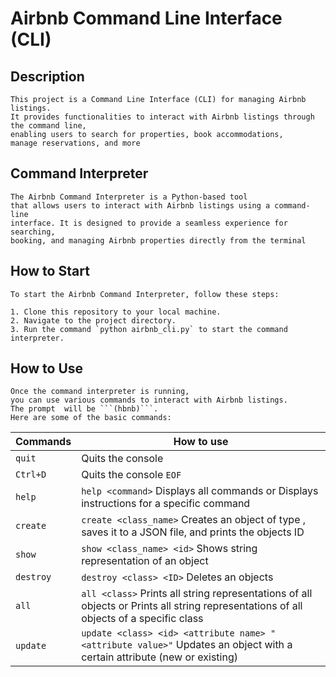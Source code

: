 # Airbnb Command Line Interface (CLI)

## Description
    This project is a Command Line Interface (CLI) for managing Airbnb listings.
    It provides functionalities to interact with Airbnb listings through the command line,
    enabling users to search for properties, book accommodations,
    manage reservations, and more

## Command Interpreter
    The Airbnb Command Interpreter is a Python-based tool
    that allows users to interact with Airbnb listings using a command-line
    interface. It is designed to provide a seamless experience for searching,
    booking, and managing Airbnb properties directly from the terminal
## How to Start
    To start the Airbnb Command Interpreter, follow these steps:

    1. Clone this repository to your local machine.
    2. Navigate to the project directory.
    3. Run the command `python airbnb_cli.py` to start the command interpreter.
## How to Use
    Once the command interpreter is running,
    you can use various commands to interact with Airbnb listings.
    The prompt  will be ```(hbnb)```.
    Here are some of the basic commands:

| Commands  | How to use |
| ------------- | ------------- |
| ```quit```  | Quits the console  |
| ```Ctrl+D```  | Quits the console `EOF`  |
| ```help```  | ```help <command>``` Displays all commands or Displays instructions for a specific command
| ```create```  | ```create <class_name>``` Creates an object of type , saves it to a JSON file, and prints the objects ID
| ```show```  |```show <class_name> <id>``` Shows string representation of an object
| ```destroy```  | ```destroy <class> <ID>``` Deletes an objects
| ```all```  | ```all <class>``` Prints all string representations of all objects or Prints all string representations of all objects of a specific class
| ```update```  | ```update <class> <id> <attribute name> "<attribute value>"``` Updates an object with a certain attribute (new or existing)

